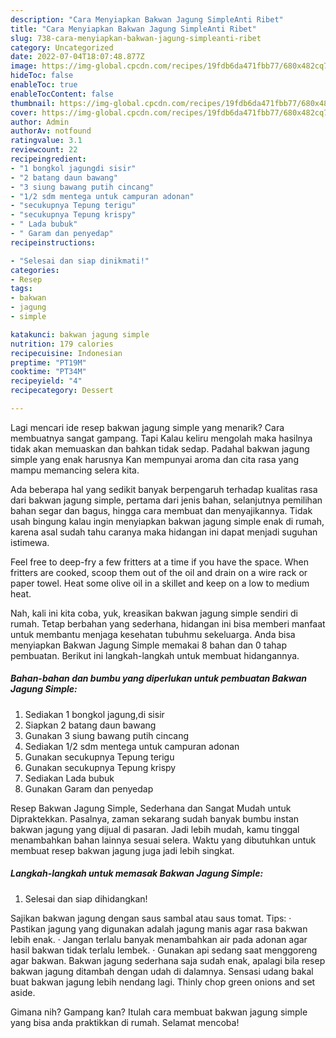 ```yaml
---
description: "Cara Menyiapkan Bakwan Jagung SimpleAnti Ribet"
title: "Cara Menyiapkan Bakwan Jagung SimpleAnti Ribet"
slug: 738-cara-menyiapkan-bakwan-jagung-simpleanti-ribet
category: Uncategorized
date: 2022-07-04T18:07:48.877Z
image: https://img-global.cpcdn.com/recipes/19fdb6da471fbb77/680x482cq70/bakwan-jagung-simple-foto-resep-utama.jpg
hideToc: false
enableToc: true
enableTocContent: false
thumbnail: https://img-global.cpcdn.com/recipes/19fdb6da471fbb77/680x482cq70/bakwan-jagung-simple-foto-resep-utama.jpg
cover: https://img-global.cpcdn.com/recipes/19fdb6da471fbb77/680x482cq70/bakwan-jagung-simple-foto-resep-utama.jpg
author: Admin
authorAv: notfound
ratingvalue: 3.1
reviewcount: 22
recipeingredient:
- "1 bongkol jagungdi sisir"
- "2 batang daun bawang"
- "3 siung bawang putih cincang"
- "1/2 sdm mentega untuk campuran adonan"
- "secukupnya Tepung terigu"
- "secukupnya Tepung krispy"
- " Lada bubuk"
- " Garam dan penyedap"
recipeinstructions:

- "Selesai dan siap dinikmati!"
categories:
- Resep
tags:
- bakwan
- jagung
- simple

katakunci: bakwan jagung simple 
nutrition: 179 calories
recipecuisine: Indonesian
preptime: "PT19M"
cooktime: "PT34M"
recipeyield: "4"
recipecategory: Dessert

---
```



Lagi mencari ide resep bakwan jagung simple yang menarik? Cara membuatnya sangat gampang. Tapi Kalau keliru mengolah maka hasilnya tidak akan memuaskan dan bahkan tidak sedap. Padahal bakwan jagung simple yang enak harusnya Kan mempunyai aroma dan cita rasa yang mampu memancing selera kita.


Ada beberapa hal yang sedikit banyak berpengaruh terhadap kualitas rasa dari bakwan jagung simple, pertama dari jenis bahan, selanjutnya pemilihan bahan segar dan bagus, hingga cara membuat dan menyajikannya. Tidak usah bingung kalau ingin menyiapkan bakwan jagung simple enak di rumah, karena asal sudah tahu caranya maka hidangan ini dapat menjadi suguhan istimewa.

Feel free to deep-fry a few fritters at a time if you have the space. When fritters are cooked, scoop them out of the oil and drain on a wire rack or paper towel. Heat some olive oil in a skillet and keep on a low to medium heat.


Nah, kali ini kita coba, yuk, kreasikan bakwan jagung simple sendiri di rumah. Tetap berbahan yang sederhana, hidangan ini bisa memberi manfaat untuk membantu menjaga kesehatan tubuhmu sekeluarga. Anda bisa menyiapkan Bakwan Jagung Simple memakai 8 bahan dan 0 tahap pembuatan. Berikut ini langkah-langkah untuk membuat hidangannya.

<!--inarticleads1-->

##### Bahan-bahan dan bumbu yang diperlukan untuk pembuatan Bakwan Jagung Simple:

1. Sediakan 1 bongkol jagung,di sisir
1. Siapkan 2 batang daun bawang
1. Gunakan 3 siung bawang putih cincang
1. Sediakan 1/2 sdm mentega untuk campuran adonan
1. Gunakan secukupnya Tepung terigu
1. Gunakan secukupnya Tepung krispy
1. Sediakan  Lada bubuk
1. Gunakan  Garam dan penyedap


Resep Bakwan Jagung Simple, Sederhana dan Sangat Mudah untuk Dipraktekkan. Pasalnya, zaman sekarang sudah banyak bumbu instan bakwan jagung yang dijual di pasaran. Jadi lebih mudah, kamu tinggal menambahkan bahan lainnya sesuai selera. Waktu yang dibutuhkan untuk membuat resep bakwan jagung juga jadi lebih singkat. 

<!--inarticleads2-->

##### Langkah-langkah untuk memasak Bakwan Jagung Simple:


1. Selesai dan siap dihidangkan!

Sajikan bakwan jagung dengan saus sambal atau saus tomat. Tips: · Pastikan jagung yang digunakan adalah jagung manis agar rasa bakwan lebih enak. · Jangan terlalu banyak menambahkan air pada adonan agar hasil bakwan tidak terlalu lembek. · Gunakan api sedang saat menggoreng agar bakwan. Bakwan jagung sederhana saja sudah enak, apalagi bila resep bakwan jagung ditambah dengan udah di dalamnya. Sensasi udang bakal buat bakwan jagung lebih nendang lagi. Thinly chop green onions and set aside. 

Gimana nih? Gampang kan? Itulah cara membuat bakwan jagung simple yang bisa anda praktikkan di rumah. Selamat mencoba!
